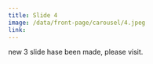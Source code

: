 ```yaml
---
title: Slide 4
image: /data/front-page/carousel/4.jpeg
link: 
---
```

new 3 slide hase been made, please visit.
